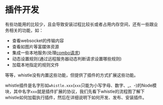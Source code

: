 # 插件开发

有些功能用的比较少，且会导致安装过程比较长或者占用内存空间，还有一些跟业务相关的功能，如：

- 查看websocket的传输内容 
- 查看如图片等富媒体资源
- 集成一些本地服务(处理[combo请求](https://github.com/whistle-plugins/whistle.tianma))
- 动态设置规则(通过远程服务器动态判断请求设置哪些规则)
- 加载本地指定的规则文件

等等，whistle没有内置这些功能，但提供了插件的方式扩展这些功能。

whistle插件是名字形如`whistle.xxx`(`xxx`只能为小写字母、数字、_、-)的Node模块，其中名字`xxx`就是插件扩展的协议，我们先看下whistle的流程图了解下whistle如何加载执行插件，然后在详细说明下如何开发、发布、安装插件。





